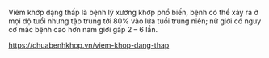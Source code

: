 Viêm khớp dạng thấp là bệnh lý xương khớp phổ biến, bệnh có thể xảy ra ở mọi độ tuổi nhưng tập trung tới 80% vào lứa tuổi trung niên; nữ giới có nguy cơ mắc bệnh cao hơn nam giới gấp 2 – 6 lần. 




https://chuabenhkhop.vn/viem-khop-dang-thap
